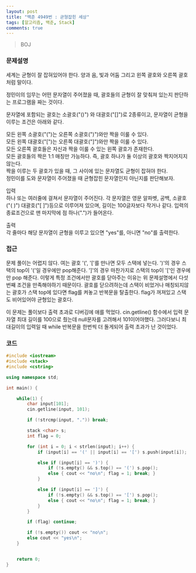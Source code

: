 ```yaml
---
layout: post
title: "백준 4949번 : 균형잡힌 세상"
tags: [알고리즘, 백준, Stack]
comments: true
---
```


> BOJ  

### 문제설명  
세계는 균형이 잘 잡혀있어야 한다. 양과 음, 빛과 어둠 그리고 왼쪽 괄호와 오른쪽 괄호처럼 말이다.  

정민이의 임무는 어떤 문자열이 주어졌을 때, 괄호들의 균형이 잘 맞춰져 있는지 판단하는 프로그램을 짜는 것이다.  

문자열에 포함되는 괄호는 소괄호("()") 와 대괄호("[]")로 2종류이고, 문자열이 균형을 이루는 조건은 아래와 같다.  

모든 왼쪽 소괄호("(")는 오른쪽 소괄호(")")와만 짝을 이룰 수 있다.  
모든 왼쪽 대괄호("[")는 오른쪽 대괄호("]")와만 짝을 이룰 수 있다.  
모든 오른쪽 괄호들은 자신과 짝을 이룰 수 있는 왼쪽 괄호가 존재한다.  
모든 괄호들의 짝은 1:1 매칭만 가능하다. 즉, 괄호 하나가 둘 이상의 괄호와 짝지어지지 않는다.  
짝을 이루는 두 괄호가 있을 때, 그 사이에 있는 문자열도 균형이 잡혀야 한다.  
정민이를 도와 문자열이 주어졌을 때 균형잡힌 문자열인지 아닌지를 판단해보자.  

입력  
하나 또는 여러줄에 걸쳐서 문자열이 주어진다. 각 문자열은 영문 알파벳, 공백, 소괄호("( )") 대괄호("[ ]")등으로 이루어져 있으며, 길이는 100글자보다 작거나 같다. 입력의 종료조건으로 맨 마지막에 점 하나(".")가 들어온다.  

출력  
각 줄마다 해당 문자열이 균형을 이루고 있으면 "yes"를, 아니면 "no"를 출력한다.  

### 접근  
문제 풀이는 어렵지 않다. 여는 괄호 '(', '['를 만나면 모두 스택에 넣는다. ')'의 경우 스택의 top이 '('일 경우에만 pop해준다. ']'의 경우 마찬가지로 스택의 top이 '['인 경우에만 pop 해준다. 이렇게 특정 조건에서만 괄호를 닫아주는 이유는 위 문제설명에서 다섯번째 조건을 만족해야하기 때문이다. 괄호를 닫으려하는데 스택이 비었거나 매칭되지않는 괄호가 스택 top에 있다면 flag를 켜놓고 반복문을 탈출한다. flag가 꺼져있고 스택도 비어있어야 균형있는 괄호다.  

이 문제는 풀이보다 출력 초과로 디버깅에 애를 먹었다. cin.getline() 함수에서 입력 문자열 최대 길이를 100으로 줬는데 null문자를 고려해서 101이어야했다. 그러다보니 최대길이의 입력일 때 while 반복문을 한번씩 더 돌게되어 출력 초과가 난 것이었다.  

### 코드  
~~~c++
#include <iostream>
#include <stack>
#include <cstring>

using namespace std;

int main() {

    while(1) {
        char input[101];
        cin.getline(input, 101);

        if (!strcmp(input, ".")) break;

        stack <char> s;
        int flag = 0;

        for (int i = 0; i < strlen(input); i++) {
            if (input[i] == '(' || input[i] == '[') s.push(input[i]);

            else if (input[i] == ')') {
                if (!s.empty() && s.top() == '(') s.pop();
                else { cout << "no\n"; flag = 1; break; }
            }

            else if (input[i] == ']') {
                if (!s.empty() && s.top() == '[') s.pop();
                else { cout << "no\n"; flag = 1; break; }
            }
        }

        if (flag) continue;

        if (!s.empty()) cout << "no\n";
        else cout << "yes\n";
    }


    return 0;
}
~~~